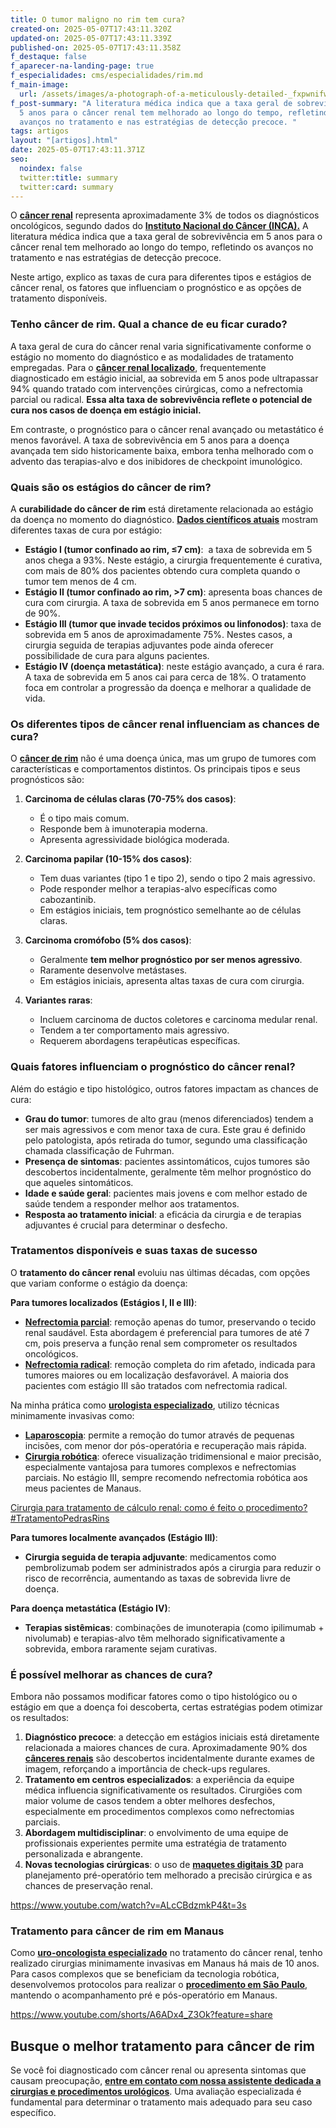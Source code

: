 ```yaml
---
title: O tumor maligno no rim tem cura?
created-on: 2025-05-07T17:43:11.320Z
updated-on: 2025-05-07T17:43:11.339Z
published-on: 2025-05-07T17:43:11.358Z
f_destaque: false
f_aparecer-na-landing-page: true
f_especialidades: cms/especialidades/rim.md
f_main-image:
  url: /assets/images/a-photograph-of-a-meticulously-detailed-_fxpwnifwqao0qjettr3_ca_9ykasefyrgs5qj5rwjp5pg.jpeg
f_post-summary: "A literatura médica indica que a taxa geral de sobrevivência em
  5 anos para o câncer renal tem melhorado ao longo do tempo, refletindo os
  avanços no tratamento e nas estratégias de detecção precoce. "
tags: artigos
layout: "[artigos].html"
date: 2025-05-07T17:43:11.371Z
seo:
  noindex: false
  twitter:title: summary
  twitter:card: summary
---
```

O **[câncer renal](https://uroconsult.com.br/artigos/c%C3%A2ncer-de-rim-da-crescente-incid%C3%AAncia-%C3%A0-nefrectomia-parcial/)** representa aproximadamente 3% de todos os diagnósticos oncológicos, segundo dados do **[Instituto Nacional do Câncer (INCA).](https://www.gov.br/inca/pt-br)** A literatura médica indica que a taxa geral de sobrevivência em 5 anos para o câncer renal tem melhorado ao longo do tempo, refletindo os avanços no tratamento e nas estratégias de detecção precoce.

Neste artigo, explico as taxas de cura para diferentes tipos e estágios de câncer renal, os fatores que influenciam o prognóstico e as opções de tratamento disponíveis.

### **Tenho câncer de rim. Qual a chance de eu ficar curado?**

A taxa geral de cura do câncer renal varia significativamente conforme o estágio no momento do diagnóstico e as modalidades de tratamento empregadas. Para o **[câncer renal localizado](https://uroconsult.com.br/cirurgia-robotica-para-cancer-de-rim-dr-pedro-henrique/)**, frequentemente diagnosticado em estágio inicial, aa sobrevida em 5 anos pode ultrapassar 94% quando tratado com intervenções cirúrgicas, como a nefrectomia parcial ou radical. **Essa alta taxa de sobrevivência reflete o potencial de cura nos casos de doença em estágio inicial.**

Em contraste, o prognóstico para o câncer renal avançado ou metastático é menos favorável. A taxa de sobrevivência em 5 anos para a doença avançada tem sido historicamente baixa, embora tenha melhorado com o advento das terapias-alvo e dos inibidores de checkpoint imunológico.

### **Quais são os estágios do câncer de rim?**

A **curabilidade do câncer de rim** está diretamente relacionada ao estágio da doença no momento do diagnóstico. **[Dados científicos atuais](https://www.cancer.org/cancer/types/kidney-cancer/detection-diagnosis-staging/survival-rates.html)** mostram diferentes taxas de cura por estágio:

* **Estágio I (tumor confinado ao rim, ≤7 cm)**:  a taxa de sobrevida em 5 anos chega a 93%. Neste estágio, a cirurgia frequentemente é curativa, com mais de 80% dos pacientes obtendo cura completa quando o tumor tem menos de 4 cm.
* **Estágio II (tumor confinado ao rim, >7 cm)**: apresenta boas chances de cura com cirurgia. A taxa de sobrevida em 5 anos permanece em torno de 90%.
* **Estágio III (tumor que invade tecidos próximos ou linfonodos)**: taxa de sobrevida em 5 anos de aproximadamente 75%. Nestes casos, a cirurgia seguida de terapias adjuvantes pode ainda oferecer possibilidade de cura para alguns pacientes.
* **Estágio IV (doença metastática)**: neste estágio avançado, a cura é rara. A taxa de sobrevida em 5 anos cai para cerca de 18%. O tratamento foca em controlar a progressão da doença e melhorar a qualidade de vida.

### **Os diferentes tipos de câncer renal influenciam as chances de cura?**

O **[câncer de rim](https://uroconsult.com.br/artigos/quais-s%C3%A3o-os-tipos-de-c%C3%A2ncer-de-rim/)** não é uma doença única, mas um grupo de tumores com características e comportamentos distintos. Os principais tipos e seus prognósticos são:

1. **Carcinoma de células claras (70-75% dos casos)**:

   * É o tipo mais comum.
   * Responde bem à imunoterapia moderna.
   * Apresenta agressividade biológica moderada.
2. **Carcinoma papilar (10-15% dos casos)**:

   * Tem duas variantes (tipo 1 e tipo 2), sendo o tipo 2 mais agressivo.
   * Pode responder melhor a terapias-alvo específicas como cabozantinib.
   * Em estágios iniciais, tem prognóstico semelhante ao de células claras.
3. **Carcinoma cromófobo (5% dos casos)**:

   * Geralmente **tem melhor prognóstico por ser menos agressivo**.
   * Raramente desenvolve metástases.
   * Em estágios iniciais, apresenta altas taxas de cura com cirurgia.
4. **Variantes raras**:

   * Incluem carcinoma de ductos coletores e carcinoma medular renal.
   * Tendem a ter comportamento mais agressivo.
   * Requerem abordagens terapêuticas específicas.

### **Quais fatores influenciam o prognóstico do câncer renal?**

Além do estágio e tipo histológico, outros fatores impactam as chances de cura:

* **Grau do tumor**: tumores de alto grau (menos diferenciados) tendem a ser mais agressivos e com menor taxa de cura. Este grau é definido pelo patologista, após retirada do tumor, segundo uma classificação chamada classificação de Fuhrman.
* **Presença de sintomas**: pacientes assintomáticos, cujos tumores são descobertos incidentalmente, geralmente têm melhor prognóstico do que aqueles sintomáticos.
* **Idade e saúde geral**: pacientes mais jovens e com melhor estado de saúde tendem a responder melhor aos tratamentos.
* **Resposta ao tratamento inicial**: a eficácia da cirurgia e de terapias adjuvantes é crucial para determinar o desfecho.

### **Tratamentos disponíveis e suas taxas de sucesso**

O **tratamento do câncer renal** evoluiu nas últimas décadas, com opções que variam conforme o estágio da doença:

**Para tumores localizados (Estágios I, II e III)**:

* **[Nefrectomia parcial](https://uroconsult.com.br/artigos/trifecta-para-c%C3%A2ncer-de-rim-como-a-cirurgia-rob%C3%B3tica-pode-auxiliar-para-atingirmos-estes-objetivos/)**: remoção apenas do tumor, preservando o tecido renal saudável. Esta abordagem é preferencial para tumores de até 7 cm, pois preserva a função renal sem comprometer os resultados oncológicos.
* **[Nefrectomia radical](https://uroconsult.com.br/artigos/nefrectomia-parcial-ou-total-qual-a-melhor-op%C3%A7%C3%A3o-para-o-seu-caso/)**: remoção completa do rim afetado, indicada para tumores maiores ou em localização desfavorável. A maioria dos pacientes com estágio III são tratados com nefrectomia radical.

Na minha prática como **[urologista especializado](https://uroconsult.com.br/cirurgia-robotica-para-cancer-de-rim-dr-pedro-henrique/)**, utilizo técnicas minimamente invasivas como:

* **[Laparoscopia](https://uroconsult.com.br/artigos/retirada-do-rim-por-laparoscopia-como-e-feita/)**: permite a remoção do tumor através de pequenas incisões, com menor dor pós-operatória e recuperação mais rápida.
* **[Cirurgia robótica](https://uroconsult.com.br/artigos/rob%C3%B3tica-na-cirurgia-de-pr%C3%B3stata-entendendo-as-partes-do-sistema-cir%C3%BArgico/)**: oferece visualização tridimensional e maior precisão, especialmente vantajosa para tumores complexos e nefrectomias parciais. No estágio III, sempre recomendo nefrectomia robótica aos meus pacientes de Manaus.

[Cirurgia para tratamento de cálculo renal: como é feito o procedimento? #TratamentoPedrasRins](https://youtu.be/EkKko3Fk3g8?si=aysGSYROMV2Gx6r-)

**Para tumores localmente avançados (Estágio III)**:

* **Cirurgia seguida de terapia adjuvante**: medicamentos como pembrolizumab podem ser administrados após a cirurgia para reduzir o risco de recorrência, aumentando as taxas de sobrevida livre de doença.

**Para doença metastática (Estágio IV)**:

* **Terapias sistêmicas**: combinações de imunoterapia (como ipilimumab + nivolumab) e terapias-alvo têm melhorado significativamente a sobrevida, embora raramente sejam curativas.

### **É possível melhorar as chances de cura?**

Embora não possamos modificar fatores como o tipo histológico ou o estágio em que a doença foi descoberta, certas estratégias podem otimizar os resultados:

1. **Diagnóstico precoce**: a detecção em estágios iniciais está diretamente relacionada a maiores chances de cura. Aproximadamente 90% dos **[cânceres renais](https://uroconsult.com.br/artigos/rastreamento-do-c%C3%A2ncer-de-rim-quem-deve-realizar/)** são descobertos incidentalmente durante exames de imagem, reforçando a importância de check-ups regulares.
2. **Tratamento em centros especializados**: a experiência da equipe médica influencia significativamente os resultados. Cirurgiões com maior volume de casos tendem a obter melhores desfechos, especialmente em procedimentos complexos como nefrectomias parciais.
3. **Abordagem multidisciplinar**: o envolvimento de uma equipe de profissionais experientes permite uma estratégia de tratamento personalizada e abrangente.
4. **Novas tecnologias cirúrgicas**: o uso de **[maquetes digitais 3D](https://uroconsult.com.br/artigos/maquetes-digitais-para-planejar-a-cirurgia-do-c%C3%A2ncer-renal-como-elas-podem-beneficiar-voc%C3%AA/)** para planejamento pré-operatório tem melhorado a precisão cirúrgica e as chances de preservação renal.

<https://www.youtube.com/watch?v=ALcCBdzmkP4&t=3s>

### **Tratamento para câncer de rim em Manaus**

Como **[uro-oncologista especializado](https://uroconsult.com.br/cirurgia-robotica-para-cancer-de-rim-dr-pedro-henrique/)** no tratamento do câncer renal, tenho realizado cirurgias minimamente invasivas em Manaus há mais de 10 anos. Para casos complexos que se beneficiam da tecnologia robótica, desenvolvemos protocolos para realizar o **[procedimento em São Paulo](https://uroconsult.com.br/artigos/cirurgia-rob%C3%B3tica-para-c%C3%A2ncer-de-rim-como-pacientes-de-manaus-podem-realizar-o-procedimento-em-s%C3%A3o-paulo/)**, mantendo o acompanhamento pré e pós-operatório em Manaus.

<https://www.youtube.com/shorts/A6ADx4_Z3Ok?feature=share>

## **Busque o melhor tratamento para câncer de rim**

Se você foi diagnosticado com câncer renal ou apresenta sintomas que causam preocupação, **[entre em contato com nossa assistente dedicada a cirurgias e procedimentos urológicos](https://api.whatsapp.com/send?phone=5592982252490)**. Uma avaliação especializada é fundamental para determinar o tratamento mais adequado para seu caso específico.